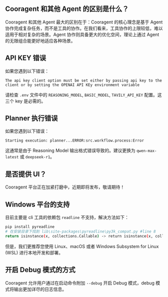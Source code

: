 ## Cooragent 和其他 Agent 的区别是什么？

Cooragent 和其他 Agent 最大的区别在于：Cooragent 的核心理念是基于 Agent 协作完成复杂任务，而不是工具的协作。在我们看来，工具协作的上限较低，难以适用于相对复杂的场景。Agent 协作则具备更大的优化空间，理论上通过 Agent 的无限组合能更好地适应各种场景。

## API KEY 错误

如果您遇到以下错误：
```
The api key client option must be set either by passing api key to the client or by setting the OPENAI API KEy environment variable
```
请检查 `.env` 文件中的 `REASONING_MODEL`, `BASIC_MODEL`, `TAVILY_API_KEY` 配置。这三个 key 是必需的。

## Planner 执行错误

如果您遇到以下错误：
```
Starting execution: planner...ERROR:src.workflow.process:Error
```
这通常是由于 Reasoning Model 输出格式错误导致的。建议更换为 `qwen-max-latest` 或 `deepseek-r1`。

## 是否提供 UI？

Cooragent 平台正在加紧打磨中，近期即将发布，敬请期待！

## Windows 平台的支持

目前主要是 cli 工具的依赖包 `readline` 不支持，解决方法如下：
```bash
pip install pyreadline
# 在安装目录下找到 lib\site-packages\pyreadline\py3k_compat.py #line 8
return isinstance(x, collections.Callable) -> return isinstance(x, collections.abc.Callable)
```

但是，我们更推荐您使用 Linux、macOS 或者 Windows Subsystem for Linux (WSL) 进行本地开发和部署。

## 开启 Debug 模式的方式
Cooragent 允许用户通过在启动命令附加 `--debug` 开启 Debug 模式，debug 模式将输出更加详尽的日志信息。